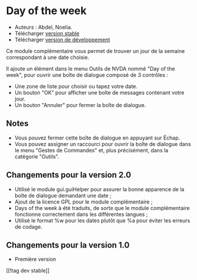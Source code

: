 # Day of the week #

*	 Auteurs : Abdel, Noelia.
*	 Télécharger [version stable][1]
*	 Télécharger [version de développement][2]

Ce module complémentaire vous permet de trouver un jour de la semaine
correspondant à une date choisie.

Il ajoute un élément dans le menu Outils de NVDA nommé "Day of the week",
pour ouvrir une boîte de dialogue composé de 3 contrôles :

*	 Une zone de liste pour choisir ou tapez votre date.
*	 Un bouton "OK" pour afficher une boîte de messages contenant votre jour.
*	 Un bouton "Annuler" pour fermer la boîte de dialogue.

## Notes ##
*	 Vous pouvez fermer cette boîte de dialogue en appuyant sur Échap.
*	 Vous pouvez assigner un raccourci pour ouvrir la boîte de dialogue dans
   le menu "Gestes de Commandes" et, plus précisément, dans la catégorie
   "Outils".

## Changements pour la version 2.0 ##

*	 Utilisé le module gui.guiHelper pour assurer la bonne apparence de la
   boîte de dialogue demandant une date ;
*	 Ajout de la licence GPL pour le module complémentaire ;
*	 Days of the week à été traduits, de sorte que le module complémentaire
   fonctionne correctement dans les différentes langues ;
*	 Utilisé le format %w pour les dates plutôt que %a pour éviter les erreurs
   de codage.

## Changements pour la version 1.0 ##

*	 Première version

[[!tag dev stable]]

[1]: https://addons.nvda-project.org/files/get.php?file=dw

[2]: https://addons.nvda-project.org/files/get.php?file=dw-dev
